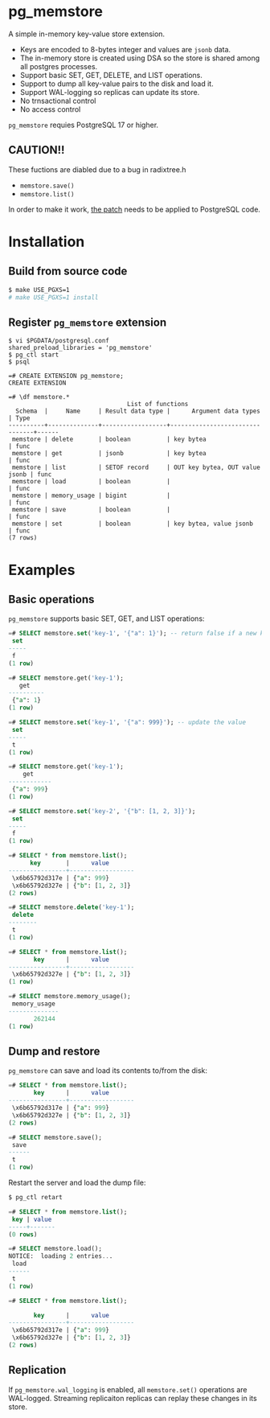 # pg_memstore

A simple in-memory key-value store extension.

- Keys are encoded to 8-bytes integer and values are `jsonb` data.
- The in-memory store is created using DSA so the store is shared among all postgres processes.
- Support basic SET, GET, DELETE, and LIST operations.
- Support to dump all key-value pairs to the disk and load it.
- Support WAL-logging so replicas can update its store.
- No trnsactional control
- No access control

`pg_memstore` requies PostgreSQL 17 or higher.

## **CAUTION!!**

These fuctions are diabled due to a bug in radixtree.h

- `memstore.save()`
- `memstore.list()`

In order to make it work, [the patch](https://www.postgresql.org/message-id/CAD21AoBB2U47V%3DF%2BwQRB1bERov_of5%3DBOZGaybjaV8FLQyqG3Q%40mail.gmail.com) needs to be applied to PostgreSQL code.

# Installation

## Build from source code

```bash
$ make USE_PGXS=1
# make USE_PGXS=1 install
```

## Register `pg_memstore` extension

```
$ vi $PGDATA/postgresql.conf
shared_preload_libraries = 'pg_memstore'
$ pg_ctl start
$ psql

=# CREATE EXTENSION pg_memstore;
CREATE EXTENSION

=# \df memstore.*
                                 List of functions
  Schema  |     Name     | Result data type |      Argument data types       | Type
----------+--------------+------------------+--------------------------------+------
 memstore | delete       | boolean          | key bytea                      | func
 memstore | get          | jsonb            | key bytea                      | func
 memstore | list         | SETOF record     | OUT key bytea, OUT value jsonb | func
 memstore | load         | boolean          |                                | func
 memstore | memory_usage | bigint           |                                | func
 memstore | save         | boolean          |                                | func
 memstore | set          | boolean          | key bytea, value jsonb         | func
(7 rows)
```

# Examples

## Basic operations

`pg_memstore` supports basic SET, GET, and LIST operations:

```sql
=# SELECT memstore.set('key-1', '{"a": 1}'); -- return false if a new key
 set
-----
 f
(1 row)

=# SELECT memstore.get('key-1');
   get
----------
 {"a": 1}
(1 row)

=# SELECT memstore.set('key-1', '{"a": 999}'); -- update the value
 set
-----
 t
(1 row)

=# SELECT memstore.get('key-1');
    get
------------
 {"a": 999}
(1 row)

=# SELECT memstore.set('key-2', '{"b": [1, 2, 3]}');
 set
-----
 f
(1 row)

=# SELECT * from memstore.list();
      key       |      value
----------------+------------------
 \x6b65792d317e | {"a": 999}
 \x6b65792d327e | {"b": [1, 2, 3]}
(2 rows)

=# SELECT memstore.delete('key-1');
 delete 
--------
 t
(1 row)

=# SELECT * from memstore.list();
       key      |      value
----------------+------------------
 \x6b65792d327e | {"b": [1, 2, 3]}
(1 row)

=# SELECT memstore.memory_usage();
 memory_usage
--------------
       262144
(1 row)
```

## Dump and restore

`pg_memstore` can save and load its contents to/from the disk:

```sql
=# SELECT * from memstore.list();
       key      |      value
----------------+------------------
 \x6b65792d317e | {"a": 999}
 \x6b65792d327e | {"b": [1, 2, 3]}
(2 rows)

=# SELECT memstore.save();
 save
------
 t
(1 row)
```

Restart the server and load the dump file:

```bash
$ pg_ctl retart
```

```sql
=# SELECT * from memstore.list();
 key | value
-----+-------
(0 rows)

=# SELECT memstore.load();
NOTICE:  loading 2 entries...
 load
------
 t
(1 row)

=# SELECT * from memstore.list();

       key      |      value
----------------+------------------
 \x6b65792d317e | {"a": 999}
 \x6b65792d327e | {"b": [1, 2, 3]}
(2 rows)
```

## Replication

If `pg_memstore.wal_logging` is enabled, all `memstore.set()` operations are WAL-logged. Streaming replicaiton replicas can replay these changes in its store.
